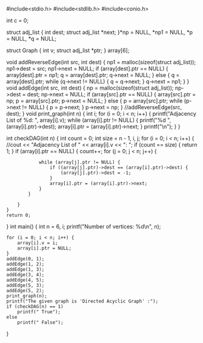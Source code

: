 #include<stdio.h>
#include<stdlib.h>
#include<conio.h>
 
int c = 0;
 
struct adj_list {
    int dest;
    struct adj_list *next;
}*np = NULL, *np1 = NULL, *p = NULL, *q = NULL;
 
struct Graph {
    int v;
    struct adj_list *ptr;
} array[6];
 
void addReverseEdge(int src, int dest) {
    np1 = malloc(sizeof(struct adj_list));
    np1->dest = src;
    np1->next = NULL;
    if (array[dest].ptr == NULL) {
        array[dest].ptr = np1;
        q = array[dest].ptr;
        q->next = NULL;
    } else {
        q = array[dest].ptr;
        while (q->next != NULL) {
            q = q->next;
        }
        q->next = np1;
    }
}
void addEdge(int src, int dest) {
    np = malloc(sizeof(struct adj_list));
    np->dest = dest;
    np->next = NULL;
    if (array[src].ptr == NULL) {
        array[src].ptr = np;
        p = array[src].ptr;
        p->next = NULL;
    } else {
        p = array[src].ptr;
        while (p->next != NULL) {
            p = p->next;
        }
        p->next = np;
    }
    //addReverseEdge(src, dest);
}
void print_graph(int n) {
    int i;
    for (i = 0; i < n; i++) {
        printf("Adjacency List of %d: ", array[i].v);
        while (array[i].ptr != NULL) {
            printf("%d ", (array[i].ptr)->dest);
            array[i].ptr = (array[i].ptr)->next;
        }
        printf("\n");
    }
}
 
int checkDAG(int n) {
    int count = 0;
    int size = n - 1, i, j;
    for (i = 0; i < n; i++) {
        //cout << "Adjacency List of " << array[i].v << ": ";
        if (count == size) {
            return 1;
        }
        if (array[i].ptr == NULL) {
            count++;
            for (j = 0; j < n; j++) {
 
                while (array[j].ptr != NULL) {
                    if ((array[j].ptr)->dest == (array[i].ptr)->dest) {
                        (array[j].ptr)->dest = -1;
                    }
                    array[i].ptr = (array[i].ptr)->next;
                }
            }
 
        }
    }
    return 0;
}
int main() {
    int n = 6, i;
    printf("Number of vertices: %d\n", n);
 
    for (i = 0; i < n; i++) {
        array[i].v = i;
        array[i].ptr = NULL;
    }
    addEdge(0, 1);
    addEdge(1, 2);
    addEdge(1, 3);
    addEdge(3, 4);
    addEdge(4, 5);
    addEdge(5, 3);
    addEdge(5, 2);
    print_graph(n);
    printf("The given graph is 'Directed Acyclic Graph' :");
    if (checkDAG(n) == 1)
        printf(" True");
    else
        printf(" False");
}

